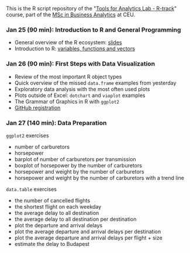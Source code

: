 
This is the R script repository of the "[Tools for Analytics Lab - R-track](http://economics.ceu.edu/courses/1-tools-analytics-lab-r-track)" course, part of the [MSc in Business Analytics](http://business.ceu.edu/msc-in-business-analytics) at CEU.

### Jan 25 (90 min): Introduction to R and General Programming

* General overview of the R ecosystem: [slides](http://bit.ly/CEU-R-1)
* Introduction to R: [variables, functions and vectors](https://github.com/daroczig/CEU-R-lab/blob/master/1.R)

### Jan 26 (90 min): First Steps with Data Visualization

* Review of the most important R object types
* Quick overview of the missed `data.frame` examples from yesterday
* Exploratory data analysis with the most often used plots
* Plots outside of Excel: `dotchart` and `vioplot` examples
* The Grammar of Graphics in R with `ggplot2`
* [GitHub registration](https://github.com/join)

### Jan 27 (140 min): Data Preparation

`ggplot2` exercises
* number of carburetors
* horsepower
* barplot of number of carburetors per transmission
* boxplot of horsepower by the number of carburetors
* horsepower and weight by the number of carburetors
* horsepower and weight by the number of carburetors with a trend line

`data.table` exercises
* the number of cancelled flights
* the shortest flight on each weekday
* the average delay to all destination
* the average delay to all destination per destination
* plot the departure and arrival delays
* plot the average departure and arrival delays per destination
* plot the average departure and arrival delays per flight + size
* estimate the delay to Budapest
